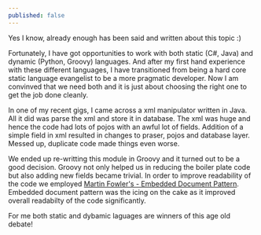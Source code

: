 ```yaml
---
published: false
---
```

Yes I know, already enough has been said and written about this topic :)

Fortunately, I have got opportunities to work with both static (C#, Java) and dynamic (Python, Groovy) languages. And after my first hand experience with these different languages, I have transitioned from being a hard core static language evangelist to be a more pragmatic developer. Now I am convinved that we need both and it is just about choosing the right one to get the job done cleanly.

In one of my recent gigs, I came across a xml manipulator written in Java. All it did was parse the xml and store it in database. The xml was huge and hence the code had lots of pojos with an awful lot of fields. Addition of a simple field in xml resulted in changes to praser, pojos and database layer. Messed up, duplicate code made things even worse.

We ended up re-writting this module in Groovy and it turned out to be a good decision. Groovy not only helped us in reducing the boiler plate code but also adding new fields became trivial. In order to improve readability of the code we employed [Martin Fowler's - Embedded Document Pattern](https://martinfowler.com/bliki/EmbeddedDocument.html). Embedded document pattern was the icing on the cake as it improved overall readabilty of the code significantly.

For me both static and dybamic laguages are winners of this age old debate!